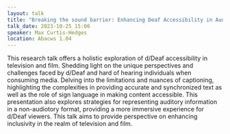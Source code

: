 ```yaml
---
layout: talk
title: "Breaking the sound barrier: Enhancing Deaf Accessibility in AudioVisual Media"
talk_date: 2023-10-25 15:00
speaker: Max Curtis-Hedges
location: Abacws 1.04
---
```

This research talk offers a holistic exploration of d/Deaf accessibility in television and film. Shedding light on the unique perspectives and challenges faced by d/Deaf and hard of hearing individuals when consuming media. Delving into the limitations and nuances of captioning, highlighting the complexities in providing accurate and synchronized text as well as the role of sign language in making content accessible. This presentation also explores strategies for representing auditory information in a non-audiotory format, providing a more immersive experience for d/Deaf viewers. This talk aims to provide perspective on enhancing inclusivity in the realm of television and film.
